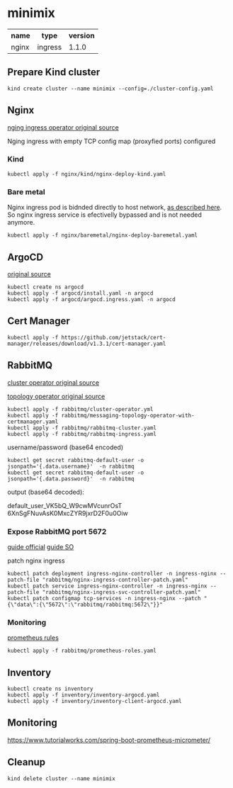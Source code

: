 # minimix

<table>
    <tr>
        <th>name</th>
        <th>type</th>
        <th>version</th>
    </tr>
    <tr>
        <td>nginx</td>
        <td>ingress</td>
        <td>1.1.0</td>
    </tr>
</table>

## Prepare Kind cluster

```shell
kind create cluster --name minimix --config=./cluster-config.yaml
```

## Nginx

[nging ingress operator original source](https://raw.githubusercontent.com/kubernetes/ingress-nginx/main/deploy/static/provider/kind/deploy.yaml)

Nging ingress with empty TCP config map (proxyfied ports) configured

### Kind

```shell
kubectl apply -f nginx/kind/nginx-deploy-kind.yaml
```

### Bare metal

Nginx ingress pod is bidnded directly to host network, [as described here](https://kubernetes.github.io/ingress-nginx/deploy/baremetal/).
So nginx ingress service is efectivelly bypassed and is not needed anymore.

```shell
kubectl apply -f nginx/baremetal/nginx-deploy-baremetal.yaml
```

## ArgoCD

[original source](https://raw.githubusercontent.com/argoproj/argo-cd/stable/manifests/install.yaml)

```shell
kubectl create ns argocd
kubectl apply -f argocd/install.yaml -n argocd
kubectl apply -f argocd/argocd.ingress.yaml -n argocd
```

## Cert Manager

```shell
kubectl apply -f https://github.com/jetstack/cert-manager/releases/download/v1.3.1/cert-manager.yaml
```

## RabbitMQ

[cluster operator original source](https://github.com/rabbitmq/cluster-operator/releases/latest/download/cluster-operator.yml)

[topology operator original source](https://github.com/rabbitmq/messaging-topology-operator/releases/latest/download/messaging-topology-operator-with-certmanager.yaml)

```shell
kubectl apply -f rabbitmq/cluster-operator.yml
kubectl apply -f rabbitmq/messaging-topology-operator-with-certmanager.yaml
kubectl apply -f rabbitmq/rabbitmq-cluster.yaml
kubectl apply -f rabbitmq/rabbitmq-ingress.yaml
```

username/password (base64 encoded)

```shell
kubectl get secret rabbitmq-default-user -o jsonpath='{.data.username}'  -n rabbitmq
kubectl get secret rabbitmq-default-user -o jsonpath='{.data.password}'  -n rabbitmq
```

output (base64 decoded):

default_user_VK5bQ_W9cwMVcunrOsT
6XnSgFNuvAsK0MxcZYR9jxrD2F0u0Oiw


### Expose RabbitMQ port 5672

[guide official](https://kubernetes.github.io/ingress-nginx/user-guide/exposing-tcp-udp-services/)
[guide SO](https://stackoverflow.com/questions/61430311/exposing-multiple-tcp-udp-services-using-a-single-loadbalancer-on-k8s)

patch nginx ingress

```shell
kubectl patch deployment ingress-nginx-controller -n ingress-nginx --patch-file "rabbitmq/nginx-ingress-controller-patch.yaml"
kubectl patch service ingress-nginx-controller -n ingress-nginx --patch-file "rabbitmq/nginx-ingress-svc-controller-patch.yaml"
kubectl patch configmap tcp-services -n ingress-nginx --patch "{\"data\":{\"5672\":\"rabbitmq/rabbitmq:5672\"}}"
```

### Monitoring

[prometheus rules](https://www.rabbitmq.com/kubernetes/operator/operator-monitoring.html#config-perm)

```shell
kubectl apply -f rabbitmq/prometheus-roles.yaml
```

## Inventory

```shell
kubectl create ns inventory
kubectl apply -f inventory/inventory-argocd.yaml
kubectl apply -f inventory/inventory-client-argocd.yaml
```

## Monitoring

https://www.tutorialworks.com/spring-boot-prometheus-micrometer/

## Cleanup

```shell
kind delete cluster --name minimix
```
